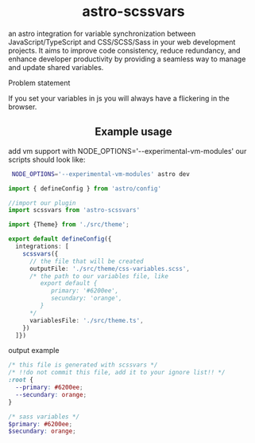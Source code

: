 <h1 align="center">astro-scssvars</h1>

an astro integration for variable synchronization between JavaScript/TypeScript and CSS/SCSS/Sass in your web development projects. It aims to improve code consistency, reduce redundancy, and enhance developer productivity by providing a seamless way to manage and update shared variables.

Problem statement

If you set your variables in js you will always have a flickering in the browser.

<h2 align="center">Example usage</h2>

add vm support with NODE_OPTIONS='--experimental-vm-modules' our scripts should look like:
```bash
 NODE_OPTIONS='--experimental-vm-modules' astro dev
```

```ts
import { defineConfig } from 'astro/config'

//import our plugin
import scssvars from 'astro-scssvars'

import {Theme} from './src/theme';

export default defineConfig({
  integrations: [
    scssvars({
      // the file that will be created   
      outputFile: './src/theme/css-variables.scss',
      /* the path to our variables file, like
         export default {
            primary: '#6200ee',
            secundary: 'orange',
         } 
      */
      variablesFile: './src/theme.ts',
    })
  ]})
```
output example
```scss
/* this file is generated with scssvars */
/* !!do not commit this file, add it to your ignore list!! */
:root {
  --primary: #6200ee;
  --secundary: orange;
}

/* sass variables */
$primary: #6200ee;
$secundary: orange;
```
